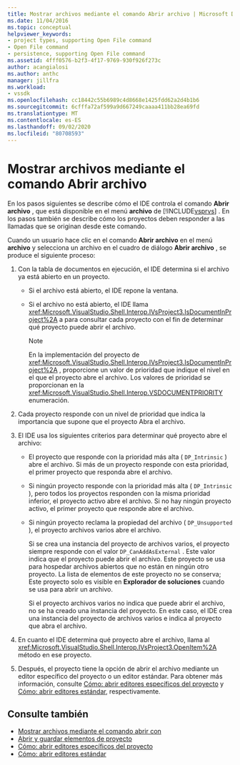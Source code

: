 ```yaml
---
title: Mostrar archivos mediante el comando Abrir archivo | Microsoft Docs
ms.date: 11/04/2016
ms.topic: conceptual
helpviewer_keywords:
- project types, supporting Open File command
- Open File command
- persistence, supporting Open File command
ms.assetid: 4fff0576-b2f3-4f17-9769-930f926f273c
author: acangialosi
ms.author: anthc
manager: jillfra
ms.workload:
- vssdk
ms.openlocfilehash: cc18442c55b6989c4d8668e1425fdd62a2d4b1b6
ms.sourcegitcommit: 6cfffa72af599a9d667249caaaa411bb28ea69fd
ms.translationtype: MT
ms.contentlocale: es-ES
ms.lasthandoff: 09/02/2020
ms.locfileid: "80708593"
---
```

# <a name="display-files-by-using-the-open-file-command"></a>Mostrar archivos mediante el comando Abrir archivo
En los pasos siguientes se describe cómo el IDE controla el comando **Abrir archivo** , que está disponible en el menú **archivo** de [!INCLUDE[vsprvs](../../code-quality/includes/vsprvs_md.md)] . En los pasos también se describe cómo los proyectos deben responder a las llamadas que se originan desde este comando.

 Cuando un usuario hace clic en el comando **Abrir archivo** en el menú **archivo** y selecciona un archivo en el cuadro de diálogo **Abrir archivo** , se produce el siguiente proceso:

1. Con la tabla de documentos en ejecución, el IDE determina si el archivo ya está abierto en un proyecto.

    - Si el archivo está abierto, el IDE repone la ventana.

    - Si el archivo no está abierto, el IDE llama <xref:Microsoft.VisualStudio.Shell.Interop.IVsProject3.IsDocumentInProject%2A> a para consultar cada proyecto con el fin de determinar qué proyecto puede abrir el archivo.

        > [!NOTE]
        > En la implementación del proyecto de <xref:Microsoft.VisualStudio.Shell.Interop.IVsProject3.IsDocumentInProject%2A> , proporcione un valor de prioridad que indique el nivel en el que el proyecto abre el archivo. Los valores de prioridad se proporcionan en la <xref:Microsoft.VisualStudio.Shell.Interop.VSDOCUMENTPRIORITY> enumeración.

2. Cada proyecto responde con un nivel de prioridad que indica la importancia que supone que el proyecto Abra el archivo.

3. El IDE usa los siguientes criterios para determinar qué proyecto abre el archivo:

    - El proyecto que responde con la prioridad más alta ( `DP_Intrinsic` ) abre el archivo. Si más de un proyecto responde con esta prioridad, el primer proyecto que responda abre el archivo.

    - Si ningún proyecto responde con la prioridad más alta ( `DP_Intrinsic` ), pero todos los proyectos responden con la misma prioridad inferior, el proyecto activo abre el archivo. Si no hay ningún proyecto activo, el primer proyecto que responde abre el archivo.

    - Si ningún proyecto reclama la propiedad del archivo ( `DP_Unsupported` ), el proyecto archivos varios abre el archivo.

         Si se crea una instancia del proyecto de archivos varios, el proyecto siempre responde con el valor `DP_CanAddAsExternal` . Este valor indica que el proyecto puede abrir el archivo. Este proyecto se usa para hospedar archivos abiertos que no están en ningún otro proyecto. La lista de elementos de este proyecto no se conserva; Este proyecto solo es visible en **Explorador de soluciones** cuando se usa para abrir un archivo.

         Si el proyecto archivos varios no indica que puede abrir el archivo, no se ha creado una instancia del proyecto. En este caso, el IDE crea una instancia del proyecto de archivos varios e indica al proyecto que abra el archivo.

4. En cuanto el IDE determina qué proyecto abre el archivo, llama al <xref:Microsoft.VisualStudio.Shell.Interop.IVsProject3.OpenItem%2A> método en ese proyecto.

5. Después, el proyecto tiene la opción de abrir el archivo mediante un editor específico del proyecto o un editor estándar. Para obtener más información, consulte [Cómo: abrir editores específicos del proyecto](../../extensibility/how-to-open-project-specific-editors.md) y [Cómo: abrir editores estándar](../../extensibility/how-to-open-standard-editors.md), respectivamente.

## <a name="see-also"></a>Consulte también
- [Mostrar archivos mediante el comando abrir con](../../extensibility/internals/displaying-files-by-using-the-open-with-command.md)
- [Abrir y guardar elementos de proyecto](../../extensibility/internals/opening-and-saving-project-items.md)
- [Cómo: abrir editores específicos del proyecto](../../extensibility/how-to-open-project-specific-editors.md)
- [Cómo: abrir editores estándar](../../extensibility/how-to-open-standard-editors.md)
